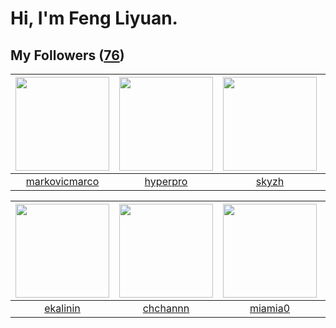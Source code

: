 # Hi, I'm Feng Liyuan.

## My Followers ([76](https://github.com/SunRunAway?tab=followers))

| <img src="https://avatars2.githubusercontent.com/u/52882128?v=4" width="150" height="150" /> | <img src="https://avatars1.githubusercontent.com/u/2445111?v=4" width="150" height="150" /> | <img src="https://avatars1.githubusercontent.com/u/4198311?v=4" width="150" height="150" /> | <img src="https://avatars2.githubusercontent.com/u/58126365?v=4" width="150" height="150" /> |
| :------------------------------------------------------------------------------------------: | :-----------------------------------------------------------------------------------------: | :-----------------------------------------------------------------------------------------: | :------------------------------------------------------------------------------------------: |
|                       [markovicmarco](https://github.com/markovicmarco)                      |                           [hyperpro](https://github.com/hyperpro)                           |                              [skyzh](https://github.com/skyzh)                              |                        [kellyraymond](https://github.com/kellyraymond)                       |

| <img src="https://avatars2.githubusercontent.com/u/234891?v=4" width="150" height="150" /> | <img src="https://avatars3.githubusercontent.com/u/4281540?v=4" width="150" height="150" /> | <img src="https://avatars3.githubusercontent.com/u/25542995?v=4" width="150" height="150" /> | <img src="https://avatars1.githubusercontent.com/u/23725000?v=4" width="150" height="150" /> |
| :----------------------------------------------------------------------------------------: | :-----------------------------------------------------------------------------------------: | :------------------------------------------------------------------------------------------: | :------------------------------------------------------------------------------------------: |
|                           [ekalinin](https://github.com/ekalinin)                          |                           [chchannn](https://github.com/chchannn)                           |                             [miamia0](https://github.com/miamia0)                            |                            [DQinYuan](https://github.com/DQinYuan)                           |